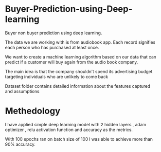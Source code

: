 # Buyer-Prediction-using-Deep-learning
Buyer non buyer prediction using deep learning. 


The data we are working with is from audiobook app. Each record signifies each person who has purchased at least once. 


We want to create a machine learning algorithm based on our data that can predict if a customer will buy again from the audio book company.

The main idea is that the company shouldn't spend its advertising budget targeting individuals who are unlikely to come back

Dataset folder contains detailed information about the features captured and assumptions

# Methedology

I have applied simple deep learning model with 2 hidden layers , adam optimizer , relu activation function and accuracy as the metrics.


With 100 epochs ran on batch size of 100 I was able to achieve more than 90% accuracy.
